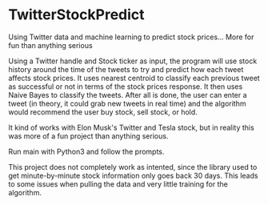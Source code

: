 # TwitterStockPredict
Using Twitter data and machine learning to predict stock prices... More for fun than anything serious

Using a Twitter handle and Stock ticker as input, the program will use stock history around the time of the tweets to try and predict how each tweet affects stock prices.
It uses nearest centroid to classify each previous tweet as successful or not in terms of the stock prices response.
It then uses Naive Bayes to classify the tweets.
After all is done, the user can enter a tweet (in theory, it could grab new tweets in real time) and the algorithm would recommend the user buy stock, sell stock, or hold.

It kind of works with Elon Musk's Twitter and Tesla stock, but in reality this was more of a fun project than anything serious.



Run main with Python3 and follow the prompts.


This project does not completely work as intented, since the library used to get minute-by-minute stock information only goes back 30 days. This leads to some issues when pulling the data and very little training for the algorithm.
